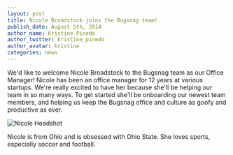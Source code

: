 ```yaml
---
layout: post
title: Nicole Broadstock joins the Bugsnag team!
publish_date: August 5th, 2014
author_name: Kristine Pinedo
author_twitter: kristine_pinedo
author_avatar: kristine
categories: news
---
```


We'd like to welcome Nicole Broadstock to the Bugsnag team as our Office Manager! Nicole has been an office manager for 12 years at various startups. We're really excited to have her because she'll be helping our team in so many ways. To get started she'll be onboarding our newest team members, and helping us keep the Bugsnag office and culture as goofy and productive as ever.

![Nicole Headshot](/img/posts/nicolebroadstock.JPG)

Nicole is from Ohio and is obsessed with Ohio State. She loves sports, especially soccer and football.
